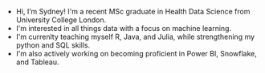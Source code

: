 - Hi, I’m Sydney! I'm a recent MSc graduate in Health Data Science from University College London.
- I'm interested in all things data with a focus on machine learning. 
- I'm currenlty teaching myself R, Java, and Julia, while strengthening my python and SQL skills.
- I'm also actively working on becoming proficient in Power BI, Snowflake, and Tableau.

<!---
scasey124/scasey124 is a ✨ special ✨ repository because its `README.md` (this file) appears on your GitHub profile.
You can click the Preview link to take a look at your changes.
--->
